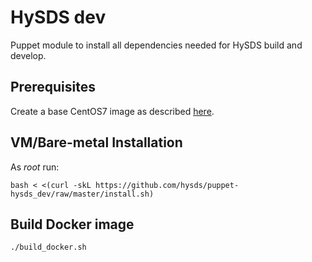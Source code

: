 # HySDS dev

Puppet module to install all dependencies needed for HySDS build and develop.

## Prerequisites
Create a base CentOS7 image as described [here](https://github.com/hysds/hysds-framework/wiki/Puppet-Automation#create-a-base-centos-7-image-for-installation-of-all-hysds-component-instances).

## VM/Bare-metal Installation
As _root_ run:
```
bash < <(curl -skL https://github.com/hysds/puppet-hysds_dev/raw/master/install.sh)
```

## Build Docker image
```
./build_docker.sh
```
